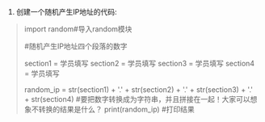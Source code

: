    1. 创建一个随机产生IP地址的代码:
   >
   >
   > import random#导入random模块
   >
   > #随机产生IP地址四个段落的数字
   >
   > section1 = 学员填写
   > section2 = 学员填写
   > section3 = 学员填写
   > section4 = 学员填写
   >
   > random_ip = str(section1) + '.' + str(section2) + '.' + str(section3) + '.' + str(section4)
   > #要把数字转换成为字符串，并且拼接在一起！大家可以想象不转换的结果是什么？
   > print(random_ip)
   > #打印结果

